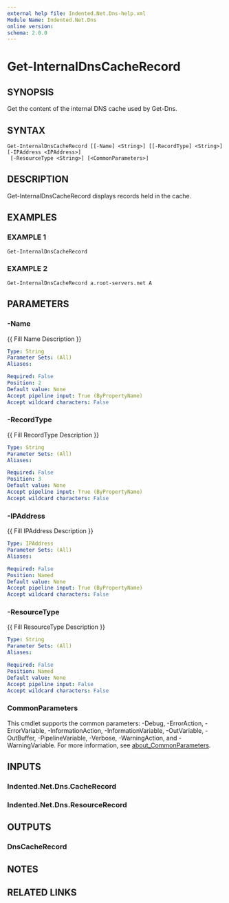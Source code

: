 ```yaml
---
external help file: Indented.Net.Dns-help.xml
Module Name: Indented.Net.Dns
online version:
schema: 2.0.0
---
```


# Get-InternalDnsCacheRecord

## SYNOPSIS
Get the content of the internal DNS cache used by Get-Dns.

## SYNTAX

```
Get-InternalDnsCacheRecord [[-Name] <String>] [[-RecordType] <String>] [-IPAddress <IPAddress>]
 [-ResourceType <String>] [<CommonParameters>]
```

## DESCRIPTION
Get-InternalDnsCacheRecord displays records held in the cache.

## EXAMPLES

### EXAMPLE 1
```
Get-InternalDnsCacheRecord
```

### EXAMPLE 2
```
Get-InternalDnsCacheRecord a.root-servers.net A
```

## PARAMETERS

### -Name
{{ Fill Name Description }}

```yaml
Type: String
Parameter Sets: (All)
Aliases:

Required: False
Position: 2
Default value: None
Accept pipeline input: True (ByPropertyName)
Accept wildcard characters: False
```

### -RecordType
{{ Fill RecordType Description }}

```yaml
Type: String
Parameter Sets: (All)
Aliases:

Required: False
Position: 3
Default value: None
Accept pipeline input: True (ByPropertyName)
Accept wildcard characters: False
```

### -IPAddress
{{ Fill IPAddress Description }}

```yaml
Type: IPAddress
Parameter Sets: (All)
Aliases:

Required: False
Position: Named
Default value: None
Accept pipeline input: True (ByPropertyName)
Accept wildcard characters: False
```

### -ResourceType
{{ Fill ResourceType Description }}

```yaml
Type: String
Parameter Sets: (All)
Aliases:

Required: False
Position: Named
Default value: None
Accept pipeline input: False
Accept wildcard characters: False
```

### CommonParameters
This cmdlet supports the common parameters: -Debug, -ErrorAction, -ErrorVariable, -InformationAction, -InformationVariable, -OutVariable, -OutBuffer, -PipelineVariable, -Verbose, -WarningAction, and -WarningVariable. For more information, see [about_CommonParameters](http://go.microsoft.com/fwlink/?LinkID=113216).

## INPUTS

### Indented.Net.Dns.CacheRecord
### Indented.Net.Dns.ResourceRecord
## OUTPUTS

### DnsCacheRecord
## NOTES

## RELATED LINKS

